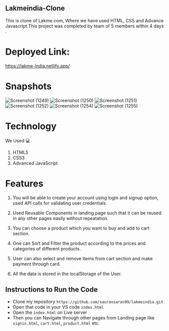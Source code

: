 ## Lakmeindia-Clone
This is clone of Lakme.com, Where we have used HTML, CSS and Advance Javascript.This project was completed by team of 5 members within 4 days .

# Deployed Link:

https://lakme-india.netlify.app/

 
# Snapshots
 ![Screenshot (1249)](https://user-images.githubusercontent.com/66282953/158450698-03e2595e-6e6d-4649-9216-6c3175647bab.png)
![Screenshot (1250)](https://user-images.githubusercontent.com/66282953/158451049-2dd1e76b-97f3-4fbc-8b8f-1a9ab88bee37.png)
![Screenshot (1251)](https://user-images.githubusercontent.com/66282953/158451109-4edae48e-799f-47af-97ca-ebfd9548e514.png)
![Screenshot (1252)](https://user-images.githubusercontent.com/66282953/158451134-f70ba365-f120-4eff-b8f9-ce97acd0f705.png)
![Screenshot (1254)](https://user-images.githubusercontent.com/66282953/158451247-5e65db55-3e6d-426f-9251-98cd7a756551.png)
![Screenshot (1255)](https://user-images.githubusercontent.com/66282953/158451295-8cb0a211-fbaf-4e04-8e70-8615bbd5acf8.png)


# Technology
 We Used :computer: 
1. HTML5
2. CSS3
3. Advanced JavaScript

# Features
1. You will be able to create your account using login and signup option, used API calls for validating user credentials.

2. Used Reusable Components in landing page such that it can be reused in any other pages easily without repeatation.

3. You can choose a product which you want to buy and add to cart section.

4. One can Sort and Filter the product according to the prices and categories of different products.

5. User can also select and remove items from cart section and make payment through card.

6. All the data is stored in the localStorage of the User. 

## Instructions to Run the Code 

- Clone my repository `https://github.com/sauravsaran99/lakmeindia.git`
- Open that code in your VS code `index.html`
- Open the `index.html` on Live server
- Then you can Navigate through other pages from Landing page like `signin.html`, `cart.html`, `product.html` etc.

